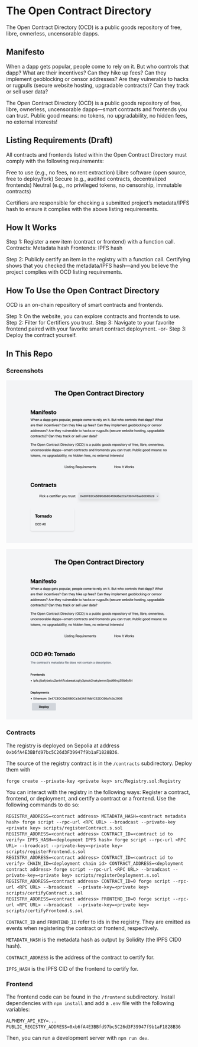 # The Open Contract Directory

The Open Contract Directory (OCD) is a public goods repository of free, libre, ownerless, uncensorable dapps.

## Manifesto

When a dapp gets popular, people come to rely on it. But who controls that dapp? What are their incentives? Can they hike up fees? Can they implement geoblocking or censor addresses? Are they vulnerable to hacks or rugpulls (secure website hosting, upgradable contracts)? Can they track or sell user data?

The Open Contract Directory (OCD) is a public goods repository of free, libre, ownerless, uncensorable dapps—smart contracts and frontends you can trust. Public good means: no tokens, no upgradability, no hidden fees, no external interests!

## Listing Requirements (Draft)

All contracts and frontends listed within the Open Contract Directory must comply with the following requirements:

Free to use (e.g., no fees, no rent extraction)
Libre software (open source, free to deploy/fork)
Secure (e.g., audited contracts, decentralized frontends)
Neutral (e.g., no privileged tokens, no censorship, immutable contracts)

Certifiers are responsible for checking a submitted project’s metadata/IPFS hash to ensure it complies with the above listing requirements.

## How It Works

Step 1: Register a new item (contract or frontend) with a function call.
Contracts: Metadata hash
Frontends: IPFS hash

Step 2: Publicly certify an item in the registry with a function call.
Certifying shows that you checked the metadata/IPFS hash—and you believe the project complies with OCD listing requirements.

## How To Use the Open Contract Directory

OCD is an on-chain repository of smart contracts and frontends.

Step 1: On the website, you can explore contracts and frontends to use.
Step 2: Filter for Certifiers you trust.
Step 3: Navigate to your favorite frontend paired with your favorite smart contract deployment.
-or-
Step 3: Deploy the contract yourself.

## In This Repo

### Screenshots

![screenshot1](./screenshots/screenshot1.png?raw=true "Screenshot1")

![screenshot2](./screenshots/screenshot2.png?raw=true "Screenshot2")

### Contracts

The registry is deployed on Sepolia at address `0xb6fA4E3BBfd97bc5C26d3F39947f9b1aF1828B36`.

The source of the registry contract is in the `/contracts` subdirectory. Deploy them with

```
forge create --private-key <private key> src/Registry.sol:Registry
```

You can interact with the registry in the following ways: Register a contract, frontend, or deployment, and certify a contract or a frontend. Use the following commands to do so:

```
REGISTRY_ADDRESS=<contract address> METADATA_HASH=<contract metadata hash> forge script --rpc-url <RPC URL> --broadcast --private-key <private key> scripts/registerContract.s.sol
REGISTRY_ADDRESS=<contract address> CONTRACT_ID=<contract id to verify> IPFS_HASH=<deployment IPFS hash> forge script --rpc-url <RPC URL> --broadcast --private-key=<private key> scripts/registerFrontend.s.sol
REGISTRY_ADDRESS=<contract address> CONTRACT_ID=<contract id to verify> CHAIN_ID=<deployment chain id> CONTRACT_ADDRESS=<deployment contract address> forge script --rpc-url <RPC URL> --broadcast --private-key=<private key> scripts/registerDeployment.s.sol
REGISTRY_ADDRESS=<contract address> CONTRACT_ID=0 forge script --rpc-url <RPC URL> --broadcast  --private-key=<private key> scripts/certifyContract.s.sol
REGISTRY_ADDRESS=<contract address> FRONTEND_ID=0 forge script --rpc-url <RPC URL> --broadcast  --private-key=<private key> scripts/certifyFrontend.s.sol
```

`CONTRACT_ID` and `FRONTEND_ID` refer to ids in the registry. They are emitted as events when registering the contract or frontend, respectively.

`METADATA_HASH` is the metadata hash as output by Solidity (the IPFS CID0 hash).

`CONTRACT_ADDRESS` is the address of the contract to certify for.

`IPFS_HASH` is the IPFS CID of the frontend to certify for.

### Frontend

The frontend code can be found in the `/frontend` subdirectory. Install dependencies with `npm install` and add a `.env` file with the following variables:

```
ALPHEMY_API_KEY=...
PUBLIC_REGISTRY_ADDRESS=0xb6fA4E3BBfd97bc5C26d3F39947f9b1aF1828B36
```

Then, you can run a development server with `npm run dev`.
